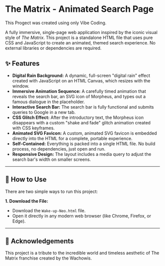 # The Matrix - Animated Search Page

This Progect was created using only Vibe Coding.

A fully immersive, single-page web application inspired by the iconic visual style of *The Matrix*. This project is a standalone HTML file that uses pure CSS and JavaScript to create an animated, themed search experience. No external libraries or dependencies are required.


## ✨ Features

- **Digital Rain Background:** A dynamic, full-screen "digital rain" effect created with JavaScript on an HTML Canvas, which resizes with the window.
- **Immersive Animation Sequence:** A carefully timed animation that reveals the search bar, an SVG icon of Morpheus, and types out a famous dialogue in the placeholder.
- **Interactive Search Bar:** The search bar is fully functional and submits queries to Google in a new tab.
- **CSS Glitch Effect:** After the introductory text, the Morpheus icon disappears with a custom "shake and fade" glitch animation created with CSS keyframes.
- **Animated SVG Favicon:** A custom, animated SVG favicon is embedded directly into the HTML for a complete, portable experience.
- **Self-Contained:** Everything is packed into a single HTML file. No build process, no dependencies, just open and run.
- **Responsive Design:** The layout includes a media query to adjust the search bar's width on smaller screens.

---

## 🚀 How to Use

There are two simple ways to run this project:

**1. Download the File:**
- Download the `Wake-up-Neo.html` file.
- Open it directly in any modern web browser (like Chrome, Firefox, or Edge).

---

## 🙏 Acknowledgements
This project is a tribute to the incredible world and timeless aesthetic of The Matrix franchise created by the Wachowis.
